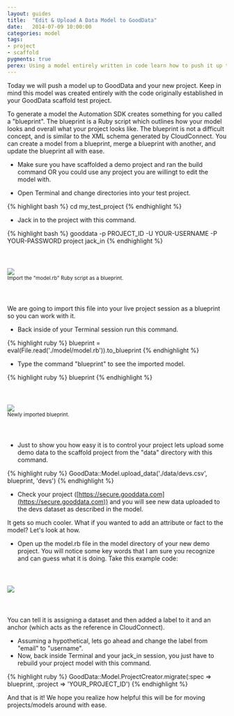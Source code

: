 ```yaml
---
layout: guides
title:  "Edit & Upload A Data Model to GoodData"
date:   2014-07-09 10:00:00
categories: model
tags:
- project
- scaffold
pygments: true
perex: Using a model entirely written in code learn how to push it up to the GoodData platform.
---
```


Today we will push a model up to GoodData and your new project. Keep in mind this model was created entirely with the code originally established in your GoodData scaffold test project.

To generate a model the Automation SDK creates something for you called a "blueprint". The blueprint is a Ruby script which outlines how your model looks and overall what your project looks like. The blueprint is not a difficult concept, and is similar to the XML schema generated by CloudConnect. You can create a model from a blueprint, merge a blueprint with another, and update the blueprint all with ease.

- Make sure you have scaffolded a demo project and ran the build command OR you could use any project you are willingt to edit the model with.

- Open Terminal and change directories into your test project.

{% highlight bash %}
cd my_test_project
{% endhighlight %}

- Jack in to the project with this command.

{% highlight bash %}
gooddata -p PROJECT_ID -U YOUR-USERNAME -P YOUR-PASSWORD project jack_in
{% endhighlight %}

<div style="padding-top: 40px; padding-bottom: 40px;">
<div class="center">
<img class="tutorial" src="https://gallery.mailchimp.com/cc49eba2c07a5a3f516bf3fed/images/f7259a64-406e-4921-9bfd-b48782336ef1.png">
<div>
<small>Import the "model.rb" Ruby script as a blueprint.</small></div>
</div>
</div>

We are going to import this file into your live project session as a blueprint so you can work with it.

- Back inside of your Terminal session run this command.

{% highlight ruby %}
blueprint = eval(File.read('./model/model.rb')).to_blueprint
{% endhighlight %}

- Type the command "blueprint" to see the imported model.

{% highlight ruby %}
blueprint
{% endhighlight %}

<div style="padding-top: 40px; padding-bottom: 40px;">
<div class="center">
<img class="tutorial" src="https://gallery.mailchimp.com/cc49eba2c07a5a3f516bf3fed/images/87494ce0-4c39-4b79-ac2b-cb53b8949e69.png">
<div>
<small>Newly imported blueprint.</small></div>
</div>
</div>

- Just to show you how easy it is to control your project lets upload some demo data to the scaffold project from the "data" directory with this command.

{% highlight ruby %}
GoodData::Model.upload_data('./data/devs.csv', blueprint, 'devs')
{% endhighlight %}

- Check your project ([https://secure.gooddata.com](https://secure.gooddata.com)) and you will see new data uploaded to the devs dataset as described in the model. 


It gets so much cooler. What if you wanted to add an attribute or fact to the model? Let's look at how.

- Open up the model.rb file in the model directory of your new demo project. You will notice some key words that I am sure you recognize and can guess what it is doing. Take this example code:

<div style="padding-top: 40px; padding-bottom: 40px;">
<div class="center">
<img class="tutorial" src="https://gallery.mailchimp.com/cc49eba2c07a5a3f516bf3fed/images/49ba115c-e1ed-4946-9f65-67159d341fd4.png">
<div>
</div>
</div>
</div>

You can tell it is assigning a dataset and then added a label to it and an anchor (which acts as the reference in CloudConnect).

- Assuming a hypothetical, lets go ahead and change the label from "email" to "username".
- Now, back inside Terminal and your jack_in session, you just have to rebuild your project model with this command.

{% highlight ruby %}
GoodData::Model.ProjectCreator.migrate(:spec => blueprint, :project => 'YOUR_PROJECT_ID')
{% endhighlight %}

And that is it! We hope you realize how helpful this will be for moving projects/models around with ease.

